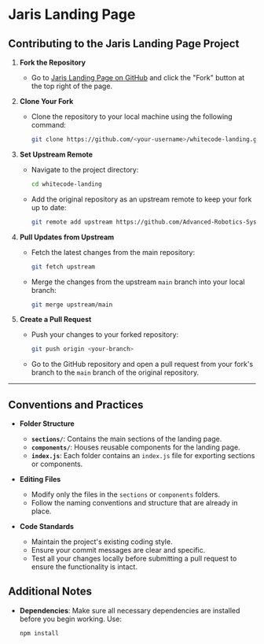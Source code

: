 # Jaris Landing Page

## Contributing to the Jaris Landing Page Project

1. **Fork the Repository**
   - Go to [Jaris Landing Page on GitHub](https://github.com/Advanced-Robotics-Systems/whitecode-landing) and click the "Fork" button at the top right of the page.

2. **Clone Your Fork**
   - Clone the repository to your local machine using the following command:
     ```bash
     git clone https://github.com/<your-username>/whitecode-landing.git
     ```

3. **Set Upstream Remote**
   - Navigate to the project directory:
     ```bash
     cd whitecode-landing
     ```
   - Add the original repository as an upstream remote to keep your fork up to date:
     ```bash
     git remote add upstream https://github.com/Advanced-Robotics-Systems/whitecode-landing.git
     ```

4. **Pull Updates from Upstream**
   - Fetch the latest changes from the main repository:
     ```bash
     git fetch upstream
     ```
   - Merge the changes from the upstream `main` branch into your local branch:
     ```bash
     git merge upstream/main
     ```

5. **Create a Pull Request**
   - Push your changes to your forked repository:
     ```bash
     git push origin <your-branch>
     ```
   - Go to the GitHub repository and open a pull request from your fork's branch to the `main` branch of the original repository.

---

## Conventions and Practices

- **Folder Structure**
  - **`sections/`**: Contains the main sections of the landing page.
  - **`components/`**: Houses reusable components for the landing page.
  - **`index.js`**: Each folder contains an `index.js` file for exporting sections or components.

- **Editing Files**
  - Modify only the files in the `sections` or `components` folders.
  - Follow the naming conventions and structure that are already in place.

- **Code Standards**
  - Maintain the project's existing coding style.
  - Ensure your commit messages are clear and specific.
  - Test all your changes locally before submitting a pull request to ensure the functionality is intact.

## Additional Notes

- **Dependencies**: Make sure all necessary dependencies are installed before you begin working. Use:
  ```bash
  npm install
